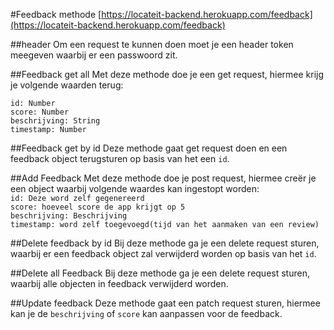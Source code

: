 #Feedback methode
[https://locateit-backend.herokuapp.com/feedback](https://locateit-backend.herokuapp.com/feedback)
  
##header
Om een request te kunnen doen moet je een header token meegeven waarbij er een passwoord zit.

##Feedback get all
Met deze methode doe je een get request, hiermee krijg je volgende waarden terug:

`id: Number`  
`score: Number`  
`beschrijving: String`  
`timestamp: Number`  

##Feedback get by id
Deze methode gaat get request doen en een feedback object terugsturen op basis van het een `id`.  


##Add Feedback
Met deze methode doe je post request, hiermee creër je een object waarbij volgende waardes kan ingestopt worden:  
`id: Deze word zelf gegenereerd`  
`score: hoeveel score de app krijgt op 5`  
`beschrijving: Beschrijving`  
`timestamp: word zelf toegevoegd(tijd van het aanmaken van een review)`  

##Delete feedback by id
Bij deze methode ga je een delete request sturen, waarbij er een feedback object zal verwijderd worden op basis van het `id`.


##Delete all Feedback
Bij deze methode ga je een delete request sturen, waarbij alle objecten in feedback verwijderd worden.

##Update feedback
Deze methode gaat een patch request sturen, hiermee kan je de `beschrijving` of `score` kan aanpassen voor de feedback.
